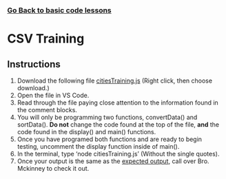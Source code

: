 ### [Go Back to basic code lessons](../Introduction/basiccodelessons.md)

# CSV Training

## Instructions
1. Download the following file [citiesTraining.js](citiesTraining.js) (Right click, then choose download.)
2. Open the file in VS Code.
2. Read through the file paying close attention to the information found in the comment blocks.
2. You will only be programming two functions, convertData() and sortData(). **Do not** change the code found at the top of the file, **and** the code found in the display() and main() functions.
2. Once you have programed both functions and are ready to begin testing, uncomment the display function inside of main(). 
2. In the terminal, type ‘node citiesTraining.js’ (Without the single quotes).
2. Once your output is the same as the [expected output](./correctOutput.md), call over Bro. Mckinney to check it out.
